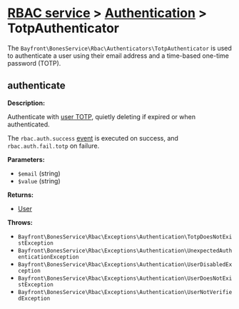 # [RBAC service](../README.md) > [Authentication](README.md) > TotpAuthenticator

The `Bayfront\BonesService\Rbac\Authenticators\TotpAuthenticator` is used to authenticate a user using their
email address and a time-based one-time password (TOTP).

## authenticate

**Description:**

Authenticate with [user TOTP](../models/usermeta.md#createusertotp), quietly deleting if expired or when authenticated.

The `rbac.auth.success` [event](../events.md) is executed on success, and `rbac.auth.fail.totp` on failure.

**Parameters:**

- `$email` (string)
- `$value` (string)

**Returns:**

- [User](../user.md)

**Throws:**

- `Bayfront\BonesService\Rbac\Exceptions\Authentication\TotpDoesNotExistException`
- `Bayfront\BonesService\Rbac\Exceptions\Authentication\UnexpectedAuthenticationException`
- `Bayfront\BonesService\Rbac\Exceptions\Authentication\UserDisabledException`
- `Bayfront\BonesService\Rbac\Exceptions\Authentication\UserDoesNotExistException`
- `Bayfront\BonesService\Rbac\Exceptions\Authentication\UserNotVerifiedException`